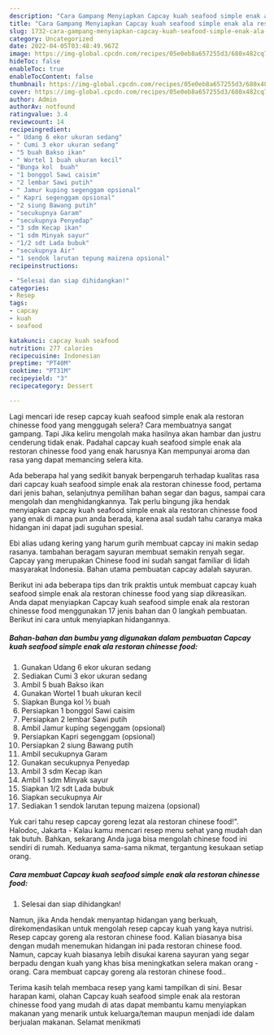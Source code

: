 ```yaml
---
description: "Cara Gampang Menyiapkan Capcay kuah seafood simple enak ala restoran chinesse food, Lezat Sekali"
title: "Cara Gampang Menyiapkan Capcay kuah seafood simple enak ala restoran chinesse food, Lezat Sekali"
slug: 1732-cara-gampang-menyiapkan-capcay-kuah-seafood-simple-enak-ala-restoran-chinesse-food-lezat-sekali
category: Uncategorized
date: 2022-04-05T03:48:49.967Z
image: https://img-global.cpcdn.com/recipes/05e0eb8a657255d3/680x482cq70/capcay-kuah-seafood-simple-enak-ala-restoran-chinesse-food-foto-resep-utama.jpg
hideToc: false
enableToc: true
enableTocContent: false
thumbnail: https://img-global.cpcdn.com/recipes/05e0eb8a657255d3/680x482cq70/capcay-kuah-seafood-simple-enak-ala-restoran-chinesse-food-foto-resep-utama.jpg
cover: https://img-global.cpcdn.com/recipes/05e0eb8a657255d3/680x482cq70/capcay-kuah-seafood-simple-enak-ala-restoran-chinesse-food-foto-resep-utama.jpg
author: Admin
authorAv: notfound
ratingvalue: 3.4
reviewcount: 14
recipeingredient:
- " Udang 6 ekor ukuran sedang"
- " Cumi 3 ekor ukuran sedang"
- "5 buah Bakso ikan"
- " Wortel 1 buah ukuran kecil"
- "Bunga kol  buah"
- "1 bonggol Sawi caisim"
- "2 lembar Sawi putih"
- " Jamur kuping segenggam opsional"
- " Kapri segenggam opsional"
- "2 siung Bawang putih"
- "secukupnya Garam"
- "secukupnya Penyedap"
- "3 sdm Kecap ikan"
- "1 sdm Minyak sayur"
- "1/2 sdt Lada bubuk"
- "secukupnya Air"
- "1 sendok larutan tepung maizena opsional"
recipeinstructions:

- "Selesai dan siap dihidangkan!"
categories:
- Resep
tags:
- capcay
- kuah
- seafood

katakunci: capcay kuah seafood 
nutrition: 277 calories
recipecuisine: Indonesian
preptime: "PT40M"
cooktime: "PT31M"
recipeyield: "3"
recipecategory: Dessert

---
```



Lagi mencari ide resep capcay kuah seafood simple enak ala restoran chinesse food yang menggugah selera? Cara membuatnya sangat gampang. Tapi Jika keliru mengolah maka hasilnya akan hambar dan justru cenderung tidak enak. Padahal capcay kuah seafood simple enak ala restoran chinesse food yang enak harusnya Kan mempunyai aroma dan rasa yang dapat memancing selera kita.


Ada beberapa hal yang sedikit banyak berpengaruh terhadap kualitas rasa dari capcay kuah seafood simple enak ala restoran chinesse food, pertama dari jenis bahan, selanjutnya pemilihan bahan segar dan bagus, sampai cara mengolah dan menghidangkannya. Tak perlu bingung jika hendak menyiapkan capcay kuah seafood simple enak ala restoran chinesse food yang enak di mana pun anda berada, karena asal sudah tahu caranya maka hidangan ini dapat jadi suguhan spesial.

Ebi alias udang kering yang harum gurih membuat capcay ini makin sedap rasanya. tambahan beragam sayuran membuat semakin renyah segar. Capcay yang merupakan Chinese food ini sudah sangat familiar di lidah masyarakat Indonesia. Bahan utama pembuatan capcay adalah sayuran.


Berikut ini ada beberapa tips dan trik praktis untuk membuat capcay kuah seafood simple enak ala restoran chinesse food yang siap dikreasikan. Anda dapat menyiapkan Capcay kuah seafood simple enak ala restoran chinesse food menggunakan 17 jenis bahan dan 0 langkah pembuatan. Berikut ini cara untuk menyiapkan hidangannya.

<!--inarticleads1-->

##### Bahan-bahan dan bumbu yang digunakan dalam pembuatan Capcay kuah seafood simple enak ala restoran chinesse food:

1. Gunakan  Udang 6 ekor ukuran sedang
1. Sediakan  Cumi 3 ekor ukuran sedang
1. Ambil 5 buah Bakso ikan
1. Gunakan  Wortel 1 buah ukuran kecil
1. Siapkan Bunga kol ½ buah
1. Persiapkan 1 bonggol Sawi caisim
1. Persiapkan 2 lembar Sawi putih
1. Ambil  Jamur kuping segenggam (opsional)
1. Persiapkan  Kapri segenggam (opsional)
1. Persiapkan 2 siung Bawang putih
1. Ambil secukupnya Garam
1. Gunakan secukupnya Penyedap
1. Ambil 3 sdm Kecap ikan
1. Ambil 1 sdm Minyak sayur
1. Siapkan 1/2 sdt Lada bubuk
1. Siapkan secukupnya Air
1. Sediakan 1 sendok larutan tepung maizena (opsional)


Yuk cari tahu resep capcay goreng lezat ala restoran chinese food!&#34;. Halodoc, Jakarta - Kalau kamu mencari resep menu sehat yang mudah dan tak butuh. Bahkan, sekarang Anda juga bisa mengolah chinese food ini sendiri di rumah. Keduanya sama-sama nikmat, tergantung kesukaan setiap orang. 

<!--inarticleads2-->

##### Cara membuat Capcay kuah seafood simple enak ala restoran chinesse food:


1. Selesai dan siap dihidangkan!

Namun, jika Anda hendak menyantap hidangan yang berkuah, direkomendasikan untuk mengolah resep capcay kuah yang kaya nutrisi. Resep capcay goreng ala restoran chinese food. Kalian biasanya bisa dengan mudah menemukan hidangan ini pada restoran chinese food. Namun, capcay kuah biasanya lebih disukai karena sayuran yang segar berpadu dengan kuah yang khas bisa meningkatkan selera makan orang - orang. Cara membuat capcay goreng ala restoran chinese food.. 

Terima kasih telah membaca resep yang kami tampilkan di sini. Besar harapan kami, olahan Capcay kuah seafood simple enak ala restoran chinesse food yang mudah di atas dapat membantu kamu menyiapkan makanan yang menarik untuk keluarga/teman maupun menjadi ide dalam berjualan makanan. Selamat menikmati
